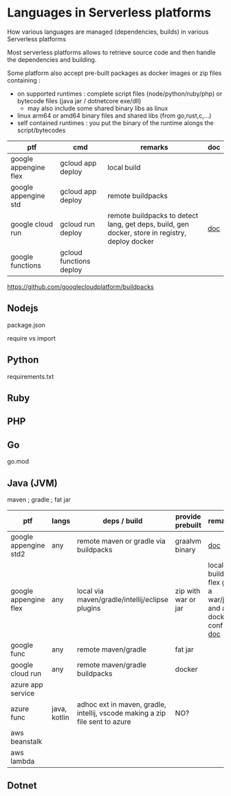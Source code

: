 # Languages in Serverless platforms

How various languages are managed (dependencies, builds) in various Serverless platforms

Most serverless platforms allows to retrieve source code and then handle the dependencies and building.

Some platform also accept pre-built packages as docker images or zip files containing :
- on supported runtimes : complete script files (node/python/ruby/php) or bytecode files (java jar / dotnetcore exe/dll)
  - may also include some shared binary libs as linux
- linux arm64 or amd64 binary files and shared libs (from go,rust,c,...)
- self contained runtimes : you put the binary of the runtime alongs the script/bytecodes

| ptf | cmd | remarks | doc |
| - | - | - | - |
| google appengine flex | gcloud app deploy | local build
| google appengine std | gcloud app deploy | remote buildpacks
| google cloud run | gcloud run deploy | remote buildpacks to detect lang, get deps, build, gen docker, store in registry, deploy docker | [doc](https://cloud.google.com/run/docs/deploying-source-code) 
| google functions | gcloud functions deploy | 

https://github.com/googlecloudplatform/buildpacks

## Nodejs

package.json

require vs import

## Python

requirements.txt

## Ruby

## PHP

## Go

go.mod

## Java (JVM)

maven ; gradle ; fat jar

| ptf | langs | deps / build | provide prebuilt | remarks
| - | - | - | - | - |
| google appengine std2 | any | remote maven or gradle via buildpacks | graalvm binary | [doc](https://cloud.google.com/appengine/docs/standard/java-gen2/runtime)
| google appengine flex | any | local via maven/gradle/intellij/eclipse plugins | zip with war or jar | local build, flex gets a war/jar and a docker conf [doc](https://cloud.google.com/appengine/docs/flexible/java/how-to)
| google func | any | remote maven/gradle | fat jar | 
| google cloud run | any | remote maven/gradle buildpacks | docker |
| azure app service | 
| azure func | java, kotlin | adhoc ext in maven, gradle, intellij, vscode making a zip file sent to azure | NO?
| aws beanstalk |
| aws lambda |

## Dotnet

